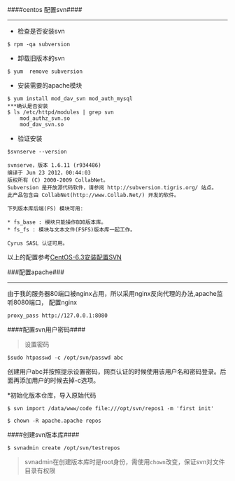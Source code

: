 ####centos 配置svn####
***

* 检查是否安装svn
```
$ rpm -qa subversion
```

* 卸载旧版本的svn
```
$ yum  remove subversion
```

* 安装需要的apache模块
```
$ yum install mod_dav_svn mod_auth_mysql
***确认是否安装
$ ls /etc/httpd/modules | grep svn
	mod_authz_svn.so
	mod_dav_svn.so
```

* 验证安装
```
$svnserve --version

svnserve，版本 1.6.11 (r934486)
编译于 Jun 23 2012，00:44:03
版权所有 (C) 2000-2009 CollabNet。 
Subversion 是开放源代码软件，请参阅 http://subversion.tigris.org/ 站点。 
此产品包含由 CollabNet(http://www.Collab.Net/) 开发的软件。

下列版本库后端(FS) 模块可用:

* fs_base : 模块只能操作BDB版本库。 
* fs_fs : 模块与文本文件(FSFS)版本库一起工作。

Cyrus SASL 认证可用。
```
以上的配置参考[CentOS-6.3安装配置SVN](http://my.oschina.net/junn/blog/164041)

###配置apache###
***
由于我的服务器80端口被nginx占用，所以采用nginx反向代理的办法,apache监听8080端口，
配置nginx 
```
proxy_pass http://127.0.0.1:8080
```
####配置svn用户密码####
> 设置密码
```
$sudo htpasswd -c /opt/svn/passwd abc
```
创建用户abc并按照提示设置密码，网页认证的时候使用该用户名和密码登录。后面再添加用户的时候去掉-c选项。

*初始化版本仓库，导入原始代码
```
$ svn import /data/www/code file:///opt/svn/repos1 -m 'first init'
```

```
$ chown -R apache.apache repos
```
####创建svn版本库####
```
$ svnadmin create /opt/svn/testrepos
```
> svnadmin在创建版本库时是root身份，需使用```chown```改变，保证svn对文件目录有权限